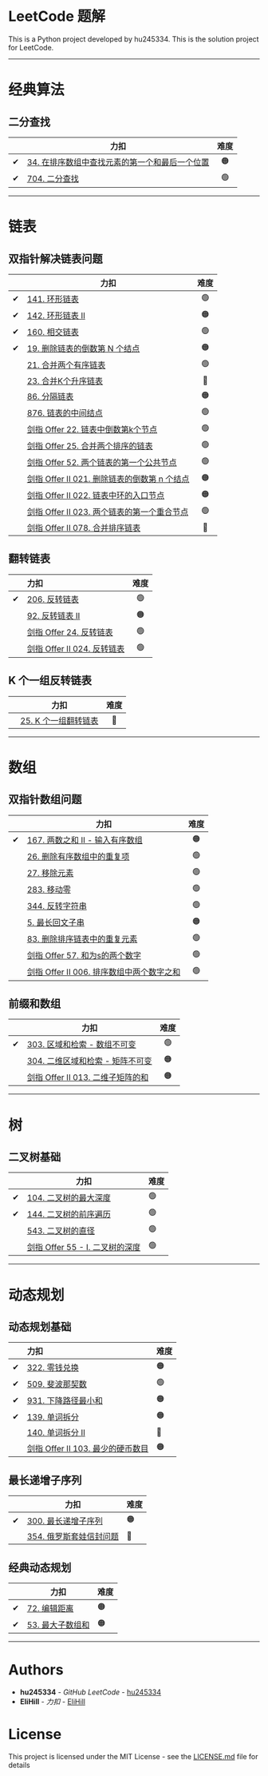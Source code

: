 # LeetCode 题解

This is a Python project developed by hu245334. This is the solution project for LeetCode.

***

# 经典算法

## 二分查找

|   | 力扣                                                                                                                 | 难度 |
|:-:|--------------------------------------------------------------------------------------------------------------------|:--:|
| ✔ | [34. 在排序数组中查找元素的第一个和最后一个位置](https://leetcode.cn/problems/find-first-and-last-position-of-element-in-sorted-array/) | 🟠 |
| ✔ | [704. 二分查找](https://leetcode.cn/problems/binary-search/)                                                           | 🟢 |

***

# 链表

## 双指针解决链表问题

|   | 力扣                                                                                                                | 难度 |
|:-:|-------------------------------------------------------------------------------------------------------------------|:--:|
| ✔ | [141. 环形链表](https://leetcode.cn/problems/linked-list-cycle/)                                                      | 🟢 |
| ✔ | [142. 环形链表 II](https://leetcode.cn/problems/linked-list-cycle-ii/)                                                | 🟠 |
| ✔ | [160. 相交链表](https://leetcode.cn/problems/intersection-of-two-linked-lists/)                                       | 🟢 |
| ✔ | [19. 删除链表的倒数第 N 个结点](https://leetcode.cn/problems/remove-nth-node-from-end-of-list/)                              | 🟠 |
|   | [21. 合并两个有序链表](https://leetcode.cn/problems/merge-two-sorted-lists/)                                              | 🟢 |
|   | [23. 合并K个升序链表](https://leetcode.cn/problems/merge-k-sorted-lists/)                                                | 🔴 |
|   | [86. 分隔链表](https://leetcode.cn/problems/partition-list/)                                                          | 🟠 |
|   | [876. 链表的中间结点](https://leetcode.cn/problems/middle-of-the-linked-list/)                                           | 🟢 |
|   | [剑指 Offer 22. 链表中倒数第k个节点](https://leetcode.cn/problems/lian-biao-zhong-dao-shu-di-kge-jie-dian-lcof/)             | 🟢 |
|   | [剑指 Offer 25. 合并两个排序的链表](https://leetcode.cn/problems/he-bing-liang-ge-pai-xu-de-lian-biao-lcof/)                 | 🟢 |
|   | [剑指 Offer 52. 两个链表的第一个公共节点](https://leetcode.cn/problems/liang-ge-lian-biao-de-di-yi-ge-gong-gong-jie-dian-lcof/) | 🟢 |
|   | [剑指 Offer II 021. 删除链表的倒数第 n 个结点](https://leetcode.cn/problems/SLwz0R/)                                           | 🟠 |
|   | [剑指 Offer II 022. 链表中环的入口节点](https://leetcode.cn/problems/c32eOV/)                                                | 🟠 |
|   | [剑指 Offer II 023. 两个链表的第一个重合节点](https://leetcode.cn/problems/3u1WK4/)                                             | 🟢 |
|   | [剑指 Offer II 078. 合并排序链表](https://leetcode.cn/problems/vvXgSW/)                                                   | 🔴 |

## 翻转链表

|   | 力扣                                                                          | 难度 |
|:-:|:----------------------------------------------------------------------------|:--:|
| ✔ | [206. 反转链表](https://leetcode.cn/problems/reverse-linked-list/)              | 🟢 |
|   | [92. 反转链表 II](https://leetcode.cn/problems/reverse-linked-list-ii/)         | 🟠 |
|   | [剑指 Offer 24. 反转链表](https://leetcode.cn/problems/fan-zhuan-lian-biao-lcof/) | 🟢 |
|   | [剑指 Offer II 024. 反转链表](https://leetcode.cn/problems/UHnkqh/)               | 🟢 |

## K 个一组反转链表

|   | 力扣                                                                      | 难度 |
|---|-------------------------------------------------------------------------|:--:|
|   | [25. K 个一组翻转链表](https://leetcode.cn/problems/reverse-nodes-in-k-group/) | 🔴 |

***

# 数组

## 双指针数组问题

|   | 力扣                                                                                      | 难度 |
|---|-----------------------------------------------------------------------------------------|:--:|
| ✔ | [167. 两数之和 II - 输入有序数组](https://leetcode.cn/problems/two-sum-ii-input-array-is-sorted/) | 🟠 |
|   | [26. 删除有序数组中的重复项](https://leetcode.cn/problems/remove-duplicates-from-sorted-array/)    | 🟢 |
|   | [27. 移除元素](https://leetcode.cn/problems/remove-element/)                                | 🟢 |
|   | [283. 移动零](https://leetcode.cn/problems/move-zeroes/)                                   | 🟢 |
|   | [344. 反转字符串](https://leetcode.cn/problems/reverse-string/)                              | 🟢 |
|   | [5. 最长回文子串](https://leetcode.cn/problems/longest-palindromic-substring/)                | 🟠 |
|   | [83. 删除排序链表中的重复元素](https://leetcode.cn/problems/remove-duplicates-from-sorted-list/)    | 🟢 |
|   | [剑指 Offer 57. 和为s的两个数字](https://leetcode.cn/problems/he-wei-sde-liang-ge-shu-zi-lcof/)  | 🟢 |
|   | [剑指 Offer II 006. 排序数组中两个数字之和](https://leetcode.cn/problems/kLl5u1/)                    | 🟢 |

## 前缀和数组

|   | 力扣                                                                                 | 难度 |
|---|------------------------------------------------------------------------------------|:--:|
| ✔ | [303. 区域和检索 - 数组不可变](https://leetcode.cn/problems/range-sum-query-immutable/)      | 🟢 |
|   | [304. 二维区域和检索 - 矩阵不可变](https://leetcode.cn/problems/range-sum-query-2d-immutable/) | 🟠 |
|   | [剑指 Offer II 013. 二维子矩阵的和](https://leetcode.cn/problems/O4NDxx/)                   | 🟠 |

***

# 树

## 二叉树基础

|   | 力扣                                                                                  | 难度 |
|---|-------------------------------------------------------------------------------------|----|
| ✔ | [104. 二叉树的最大深度](https://leetcode.cn/problems/maximum-depth-of-binary-tree/)         | 🟢 |
| ✔ | [144. 二叉树的前序遍历](https://leetcode.cn/problems/binary-tree-preorder-traversal/)       | 🟢 |
|   | [543. 二叉树的直径](https://leetcode.cn/problems/diameter-of-binary-tree/)                | 🟢 |
|   | [剑指 Offer 55 - I. 二叉树的深度](https://leetcode.cn/problems/er-cha-shu-de-shen-du-lcof/) | 🟢 |

***

# 动态规划

## 动态规划基础

|   | 力扣                                                                     | 难度 |
|:--|:-----------------------------------------------------------------------|:---|
| ✔ | [322. 零钱兑换](https://leetcode.cn/problems/coin-change/)                 | 🟠 |
| ✔ | [509. 斐波那契数](https://leetcode.cn/problems/fibonacci-number/)           | 🟢 |
| ✔ | [931. 下降路径最小和](https://leetcode.cn/problems/minimum-falling-path-sum/) | 🟠 |
| ✔ | [139. 单词拆分](https://leetcode.cn/problems/word-break/)                  | 🟠 |
|   | [140. 单词拆分 II](https://leetcode.cn/problems/word-break-ii/)            | 🔴 |
|   | [剑指 Offer II 103. 最少的硬币数目](https://leetcode.cn/problems/gaM7Ch/)       | 🟠 |

## 最长递增子序列

|   | 力扣                                                                           | 难度 |
|---|------------------------------------------------------------------------------|----|
| ✔ | [300. 最长递增子序列](https://leetcode.cn/problems/longest-increasing-subsequence/) | 🟠 |
|   | [354. 俄罗斯套娃信封问题](https://leetcode.cn/problems/russian-doll-envelopes/)       | 🔴 |

## 经典动态规划

|   | 力扣                                                           | 难度 |
|---|--------------------------------------------------------------|----|
| ✔ | [72. 编辑距离](https://leetcode.cn/problems/edit-distance/)      | 🟠 |
| ✔ | [53. 最大子数组和](https://leetcode.cn/problems/maximum-subarray/) | 🟠 |

***

# Authors

* **hu245334** - *GitHub LeetCode* - [hu245334](https://github.com/hu245334/leetcode)
* **EliHill** - *力扣* - [EliHill](https://leetcode.cn/u/elihill/)

# License

This project is licensed under the MIT License - see the [LICENSE.md](LICENSE.md) file for details

